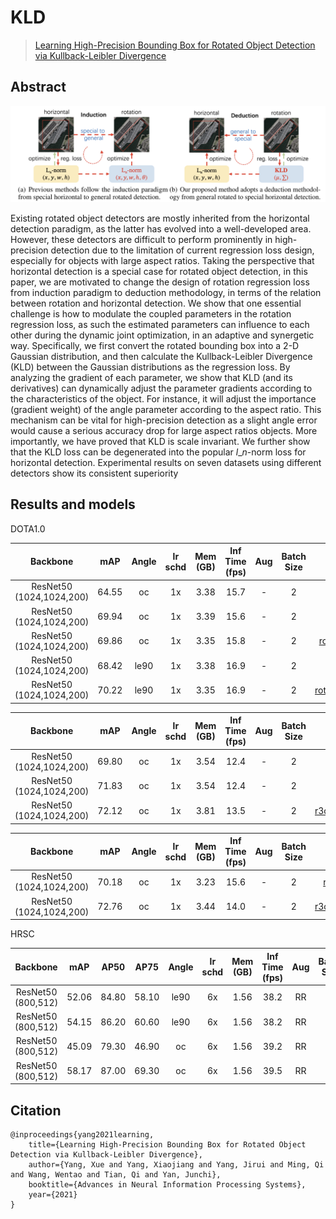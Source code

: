 # KLD

> [Learning High-Precision Bounding Box for Rotated Object Detection via Kullback-Leibler Divergence](https://arxiv.org/pdf/2106.01883.pdf)

<!-- [ALGORITHM] -->

## Abstract

<div align=center>
<img src="https://raw.githubusercontent.com/zytx121/image-host/main/imgs/kld.png" width="800"/>
</div>

Existing rotated object detectors are mostly inherited from the horizontal detection paradigm, as the latter has evolved into a well-developed area. However, these detectors are difficult to perform prominently in high-precision detection due to the limitation of current regression loss design, especially for objects with large aspect ratios. Taking the perspective that horizontal detection is a special case for rotated object detection, in this paper, we are motivated to change the design of rotation regression loss from induction paradigm to deduction methodology, in terms of the relation between rotation and horizontal detection. We show that one essential challenge is how to modulate the coupled parameters in the rotation regression loss, as such the estimated parameters can influence to each other during the dynamic joint optimization, in an adaptive and synergetic way. Specifically, we first convert the rotated bounding box into a 2-D Gaussian distribution, and then calculate the Kullback-Leibler Divergence (KLD) between the Gaussian distributions as the regression loss. By analyzing the gradient of each parameter, we show that KLD (and its derivatives) can dynamically adjust the parameter gradients according to the characteristics of the object. For instance, it will adjust the importance (gradient weight) of the angle parameter according to the aspect ratio. This mechanism can be vital for high-precision detection as a slight angle error would cause a serious accuracy drop for large aspect ratios objects. More importantly, we have proved that KLD is scale invariant. We further show that the KLD loss can be degenerated into the popular $l\_{n}$-norm loss for horizontal detection. Experimental results on seven datasets using different detectors show its consistent superiority

## Results and models

DOTA1.0

|         Backbone         |  mAP  | Angle | lr schd | Mem (GB) | Inf Time (fps) | Aug | Batch Size |                                                       Configs                                                       |                                                                                                                                                                                        Download                                                                                                                                                                                        |
| :----------------------: | :---: | :---: | :-----: | :------: | :------------: | :-: | :--------: | :-----------------------------------------------------------------------------------------------------------------: | :------------------------------------------------------------------------------------------------------------------------------------------------------------------------------------------------------------------------------------------------------------------------------------------------------------------------------------------------------------------------------------: |
| ResNet50 (1024,1024,200) | 64.55 |  oc   |   1x    |   3.38   |      15.7      |  -  |     2      |    [rotated_retinanet_hbb_r50_fpn_1x_dota_oc](../rotated_retinanet/rotated_retinanet_hbb_r50_fpn_1x_dota_oc.py)     |             [model](https://download.openmmlab.com/mmrotate/v0.1.0/rotated_retinanet/rotated_retinanet_hbb_r50_fpn_1x_dota_oc/rotated_retinanet_hbb_r50_fpn_1x_dota_oc-e8a7c7df.pth) \| [log](https://download.openmmlab.com/mmrotate/v0.1.0/rotated_retinanet/rotated_retinanet_hbb_r50_fpn_1x_dota_oc/rotated_retinanet_hbb_r50_fpn_1x_dota_oc_20220121_095315.log.json)             |
| ResNet50 (1024,1024,200) | 69.94 |  oc   |   1x    |   3.39   |      15.6      |  -  |     2      |          [rotated_retinanet_hbb_kld_r50_fpn_1x_dota_oc](./rotated_retinanet_hbb_kld_r50_fpn_1x_dota_oc.py)          |                   [model](https://download.openmmlab.com/mmrotate/v0.1.0/kld/rotated_retinanet_hbb_kld_r50_fpn_1x_dota_oc/rotated_retinanet_hbb_kld_r50_fpn_1x_dota_oc-49c1f937.pth) \| [log](https://download.openmmlab.com/mmrotate/v0.1.0/kld/rotated_retinanet_hbb_kld_r50_fpn_1x_dota_oc/rotated_retinanet_hbb_kld_r50_fpn_1x_dota_oc_20220125_201832.log.json)                   |
| ResNet50 (1024,1024,200) | 69.86 |  oc   |   1x    |   3.35   |      15.8      |  -  |     2      |   [rotated_retinanet_hbb_kld_stable_r50_fpn_1x_dota_oc](./rotated_retinanet_hbb_kld_stable_r50_fpn_1x_dota_oc.py)   |     [model](https://download.openmmlab.com/mmrotate/v0.1.0/kld/rotated_retinanet_hbb_kld_stable_r50_fpn_1x_dota_oc/rotated_retinanet_hbb_kld_stable_r50_fpn_1x_dota_oc-92a76443.pth) \| [log](https://download.openmmlab.com/mmrotate/v0.1.0/kld/rotated_retinanet_hbb_kld_stable_r50_fpn_1x_dota_oc/rotated_retinanet_hbb_kld_stable_r50_fpn_1x_dota_oc_20220403_120631.log.json)     |
| ResNet50 (1024,1024,200) | 68.42 | le90  |   1x    |   3.38   |      16.9      |  -  |     2      |  [rotated_retinanet_obb_r50_fpn_1x_dota_le90](../rotated_retinanet/rotated_retinanet_obb_r50_fpn_1x_dota_le90.py)   |         [model](https://download.openmmlab.com/mmrotate/v0.1.0/rotated_retinanet/rotated_retinanet_obb_r50_fpn_1x_dota_le90/rotated_retinanet_obb_r50_fpn_1x_dota_le90-c0097bc4.pth) \| [log](https://download.openmmlab.com/mmrotate/v0.1.0/rotated_retinanet/rotated_retinanet_obb_r50_fpn_1x_dota_le90/rotated_retinanet_obb_r50_fpn_1x_dota_le90_20220128_130740.log.json)         |
| ResNet50 (1024,1024,200) | 70.22 | le90  |   1x    |   3.35   |      16.9      |  -  |     2      | [rotated_retinanet_obb_kld_stable_r50_fpn_1x_dota_le90](./rotated_retinanet_obb_kld_stable_r50_fpn_1x_dota_le90.py) | [model](https://download.openmmlab.com/mmrotate/v0.1.0/kld/rotated_retinanet_obb_kld_stable_r50_fpn_1x_dota_le90/rotated_retinanet_obb_kld_stable_r50_fpn_1x_dota_le90-31193e00.pth) \| [log](https://download.openmmlab.com/mmrotate/v0.1.0/kld/rotated_retinanet_obb_kld_stable_r50_fpn_1x_dota_le90/rotated_retinanet_obb_kld_stable_r50_fpn_1x_dota_le90_20220402_225531.log.json) |

|         Backbone         |  mAP  | Angle | lr schd | Mem (GB) | Inf Time (fps) | Aug | Batch Size |                                     Configs                                     |                                                                                                                                                    Download                                                                                                                                                    |
| :----------------------: | :---: | :---: | :-----: | :------: | :------------: | :-: | :--------: | :-----------------------------------------------------------------------------: | :------------------------------------------------------------------------------------------------------------------------------------------------------------------------------------------------------------------------------------------------------------------------------------------------------------: |
| ResNet50 (1024,1024,200) | 69.80 |  oc   |   1x    |   3.54   |      12.4      |  -  |     2      |        [r3det_r50_fpn_1x_dota_oc](../r3det/r3det_r50_fpn_1x_dota_oc.py)         |                     [model](https://download.openmmlab.com/mmrotate/v0.1.0/r3det/r3det_r50_fpn_1x_dota_oc/r3det_r50_fpn_1x_dota_oc-b1fb045c.pth) \| [log](https://download.openmmlab.com/mmrotate/v0.1.0/r3det/r3det_r50_fpn_1x_dota_oc/r3det_r50_fpn_1x_dota_oc_20220126_191226.log.json)                     |
| ResNet50 (1024,1024,200) | 71.83 |  oc   |   1x    |   3.54   |      12.4      |  -  |     2      |        [r3det_kld_r50_fpn_1x_dota_oc](./r3det_kld_r50_fpn_1x_dota_oc.py)        |               [model](https://download.openmmlab.com/mmrotate/v0.1.0/kld/r3det_kld_r50_fpn_1x_dota_oc/r3det_kld_r50_fpn_1x_dota_oc-31866226.pth) \| [log](https://download.openmmlab.com/mmrotate/v0.1.0/kld/r3det_kld_r50_fpn_1x_dota_oc/r3det_kld_r50_fpn_1x_dota_oc_20220210_114049.log.json)               |
| ResNet50 (1024,1024,200) | 72.12 |  oc   |   1x    |   3.81   |      13.5      |  -  |     2      | [r3det_kld_stable_r50_fpn_1x_dota_oc](./r3det_kld_stable_r50_fpn_1x_dota_oc.py) | [model](https://download.openmmlab.com/mmrotate/v0.1.0/kld/r3det_kld_stable_r50_fpn_1x_dota_oc/r3det_kld_stable_r50_fpn_1x_dota_oc-e011059d.pth) \| [log](https://download.openmmlab.com/mmrotate/v0.1.0/kld/r3det_kld_stable_r50_fpn_1x_dota_oc/r3det_kld_stable_r50_fpn_1x_dota_oc_20220402_225905.log.json) |

|         Backbone         |  mAP  | Angle | lr schd | Mem (GB) | Inf Time (fps) | Aug | Batch Size |                                   Configs                                   |                                                                                                                                                Download                                                                                                                                                |
| :----------------------: | :---: | :---: | :-----: | :------: | :------------: | :-: | :--------: | :-------------------------------------------------------------------------: | :----------------------------------------------------------------------------------------------------------------------------------------------------------------------------------------------------------------------------------------------------------------------------------------------------: |
| ResNet50 (1024,1024,200) | 70.18 |  oc   |   1x    |   3.23   |      15.6      |  -  |     2      | [r3det_tiny_r50_fpn_1x_dota_oc](../r3det/r3det_tiny_r50_fpn_1x_dota_oc.py)  |       [model](https://download.openmmlab.com/mmrotate/v0.1.0/r3det/r3det_tiny_r50_fpn_1x_dota_oc/r3det_tiny_r50_fpn_1x_dota_oc-c98a616c.pth) \| [log](https://download.openmmlab.com/mmrotate/v0.1.0/r3det/r3det_tiny_r50_fpn_1x_dota_oc/r3det_tiny_r50_fpn_1x_dota_oc_20220209_171624.log.json)       |
| ResNet50 (1024,1024,200) | 72.76 |  oc   |   1x    |   3.44   |      14.0      |  -  |     2      | [r3det_tiny_kld_r50_fpn_1x_dota_oc](./r3det_tiny_kld_r50_fpn_1x_dota_oc.py) | [model](https://download.openmmlab.com/mmrotate/v0.1.0/kld/r3det_tiny_kld_r50_fpn_1x_dota_oc/r3det_tiny_kld_r50_fpn_1x_dota_oc-589e142a.pth) \| [log](https://download.openmmlab.com/mmrotate/v0.1.0/kld/r3det_tiny_kld_r50_fpn_1x_dota_oc/r3det_tiny_kld_r50_fpn_1x_dota_oc_20220209_172917.log.json) |

HRSC

|      Backbone      |  mAP  | AP50  | AP75  | Angle | lr schd | Mem (GB) | Inf Time (fps) | Aug | Batch Size |                                                          Configs                                                          |                                                                                                                                                                                              Download                                                                                                                                                                                              |
| :----------------: | :---: | :---: | :---: | :---: | :-----: | :------: | :------------: | :-: | :--------: | :-----------------------------------------------------------------------------------------------------------------------: | :------------------------------------------------------------------------------------------------------------------------------------------------------------------------------------------------------------------------------------------------------------------------------------------------------------------------------------------------------------------------------------------------: |
| ResNet50 (800,512) | 52.06 | 84.80 | 58.10 | le90  |   6x    |   1.56   |      38.2      | RR  |     2      |  [rotated_retinanet_obb_r50_fpn_6x_hrsc_rr_le90](../rotated_retinanet/rotated_retinanet_obb_r50_fpn_6x_hrsc_rr_le90.py)   |         [model](https://download.openmmlab.com/mmrotate/v0.1.0/rotated_retinanet/rotated_retinanet_obb_r50_fpn_6x_hrsc_rr_le90/rotated_retinanet_obb_r50_fpn_6x_hrsc_rr_le90-ee4f18af.pth) \| [log](https://download.openmmlab.com/mmrotate/v0.1.0/rotated_retinanet/rotated_retinanet_obb_r50_fpn_6x_hrsc_rr_le90/rotated_retinanet_obb_r50_fpn_6x_hrsc_rr_le90_20220412_110739.log.json)         |
| ResNet50 (800,512) | 54.15 | 86.20 | 60.60 | le90  |   6x    |   1.56   |      38.2      | RR  |     2      | [rotated_retinanet_obb_kld_stable_r50_fpn_6x_hrsc_rr_le90](./rotated_retinanet_obb_kld_stable_r50_fpn_6x_hrsc_rr_le90.py) | [model](https://download.openmmlab.com/mmrotate/v0.1.0/kld/rotated_retinanet_obb_kld_stable_r50_fpn_6x_hrsc_rr_le90/rotated_retinanet_obb_kld_stable_r50_fpn_6x_hrsc_rr_le90-58665364.pth) \| [log](https://download.openmmlab.com/mmrotate/v0.1.0/kld/rotated_retinanet_obb_kld_stable_r50_fpn_6x_hrsc_rr_le90/rotated_retinanet_obb_kld_stable_r50_fpn_6x_hrsc_rr_le90_20220412_155521.log.json) |
| ResNet50 (800,512) | 45.09 | 79.30 | 46.90 |  oc   |   6x    |   1.56   |      39.2      | RR  |     2      |    [rotated_retinanet_hbb_r50_fpn_6x_hrsc_rr_oc](../rotated_retinanet/rotated_retinanet_hbb_r50_fpn_6x_hrsc_rr_oc.py)     |             [model](https://download.openmmlab.com/mmrotate/v0.1.0/rotated_retinanet/rotated_retinanet_hbb_r50_fpn_6x_hrsc_rr_oc/rotated_retinanet_hbb_r50_fpn_6x_hrsc_rr_oc-f37eada6.pth) \| [log](https://download.openmmlab.com/mmrotate/v0.1.0/rotated_retinanet/rotated_retinanet_hbb_r50_fpn_6x_hrsc_rr_oc/rotated_retinanet_hbb_r50_fpn_6x_hrsc_rr_oc_20220412_103639.log.json)             |
| ResNet50 (800,512) | 58.17 | 87.00 | 69.30 |  oc   |   6x    |   1.56   |      39.5      | RR  |     2      |   [rotated_retinanet_hbb_kld_stable_r50_fpn_6x_hrsc_rr_oc](./rotated_retinanet_hbb_kld_stable_r50_fpn_6x_hrsc_rr_oc.py)   |     [model](https://download.openmmlab.com/mmrotate/v0.1.0/kld/rotated_retinanet_hbb_kld_stable_r50_fpn_6x_hrsc_rr_oc/rotated_retinanet_hbb_kld_stable_r50_fpn_6x_hrsc_rr_oc-9a4ac8e2.pth) \| [log](https://download.openmmlab.com/mmrotate/v0.1.0/kld/rotated_retinanet_hbb_kld_stable_r50_fpn_6x_hrsc_rr_oc/rotated_retinanet_hbb_kld_stable_r50_fpn_6x_hrsc_rr_oc_20220413_162440.log.json)     |

## Citation

```
@inproceedings{yang2021learning,
	title={Learning High-Precision Bounding Box for Rotated Object Detection via Kullback-Leibler Divergence},
	author={Yang, Xue and Yang, Xiaojiang and Yang, Jirui and Ming, Qi and Wang, Wentao and Tian, Qi and Yan, Junchi},
	booktitle={Advances in Neural Information Processing Systems},
	year={2021}
}
```
